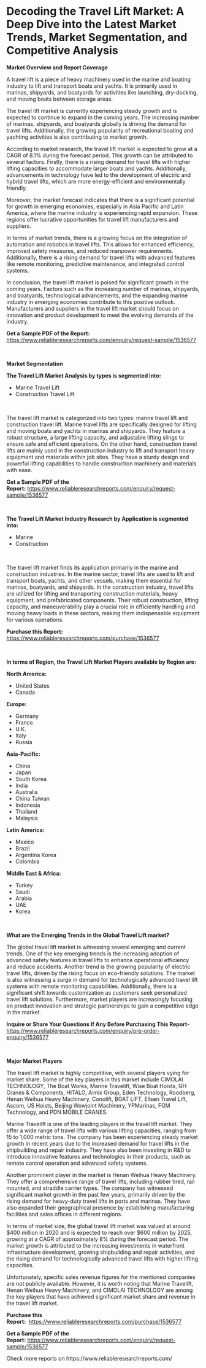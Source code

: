 <p><h1>Decoding the Travel Lift Market: A Deep Dive into the Latest Market Trends, Market Segmentation, and Competitive Analysis</h1></p><p><strong>Market Overview and Report Coverage</strong></p>
<p><p>A travel lift is a piece of heavy machinery used in the marine and boating industry to lift and transport boats and yachts. It is primarily used in marinas, shipyards, and boatyards for activities like launching, dry-docking, and moving boats between storage areas.</p><p>The travel lift market is currently experiencing steady growth and is expected to continue to expand in the coming years. The increasing number of marinas, shipyards, and boatyards globally is driving the demand for travel lifts. Additionally, the growing popularity of recreational boating and yachting activities is also contributing to market growth.</p><p>According to market research, the travel lift market is expected to grow at a CAGR of 8.1% during the forecast period. This growth can be attributed to several factors. Firstly, there is a rising demand for travel lifts with higher lifting capacities to accommodate larger boats and yachts. Additionally, advancements in technology have led to the development of electric and hybrid travel lifts, which are more energy-efficient and environmentally friendly.</p><p>Moreover, the market forecast indicates that there is a significant potential for growth in emerging economies, especially in Asia Pacific and Latin America, where the marine industry is experiencing rapid expansion. These regions offer lucrative opportunities for travel lift manufacturers and suppliers.</p><p>In terms of market trends, there is a growing focus on the integration of automation and robotics in travel lifts. This allows for enhanced efficiency, improved safety measures, and reduced manpower requirements. Additionally, there is a rising demand for travel lifts with advanced features like remote monitoring, predictive maintenance, and integrated control systems.</p><p>In conclusion, the travel lift market is poised for significant growth in the coming years. Factors such as the increasing number of marinas, shipyards, and boatyards, technological advancements, and the expanding marine industry in emerging economies contribute to this positive outlook. Manufacturers and suppliers in the travel lift market should focus on innovation and product development to meet the evolving demands of the industry.</p></p>
<p><strong>Get a Sample PDF of the Report:</strong> <a href="https://www.reliableresearchreports.com/enquiry/request-sample/1536577">https://www.reliableresearchreports.com/enquiry/request-sample/1536577</a></p>
<p>&nbsp;</p>
<p><strong>Market Segmentation</strong></p>
<p><strong>The Travel Lift Market Analysis by types is segmented into:</strong></p>
<p><ul><li>Marine Travel Lift</li><li>Construction Travel Lift</li></ul></p>
<p>&nbsp;</p>
<p><p>The travel lift market is categorized into two types: marine travel lift and construction travel lift. Marine travel lifts are specifically designed for lifting and moving boats and yachts in marinas and shipyards. They feature a robust structure, a large lifting capacity, and adjustable lifting slings to ensure safe and efficient operations. On the other hand, construction travel lifts are mainly used in the construction industry to lift and transport heavy equipment and materials within job sites. They have a sturdy design and powerful lifting capabilities to handle construction machinery and materials with ease.</p></p>
<p><strong>Get a Sample PDF of the Report:</strong>&nbsp;<a href="https://www.reliableresearchreports.com/enquiry/request-sample/1536577">https://www.reliableresearchreports.com/enquiry/request-sample/1536577</a></p>
<p>&nbsp;</p>
<p><strong>The Travel Lift Market Industry Research by Application is segmented into:</strong></p>
<p><ul><li>Marine</li><li>Construction</li></ul></p>
<p>&nbsp;</p>
<p><p>The travel lift market finds its application primarily in the marine and construction industries. In the marine sector, travel lifts are used to lift and transport boats, yachts, and other vessels, making them essential for marinas, boatyards, and shipyards. In the construction industry, travel lifts are utilized for lifting and transporting construction materials, heavy equipment, and prefabricated components. Their robust construction, lifting capacity, and maneuverability play a crucial role in efficiently handling and moving heavy loads in these sectors, making them indispensable equipment for various operations.</p></p>
<p><strong>Purchase this Report:</strong>&nbsp; <a href="https://www.reliableresearchreports.com/purchase/1536577">https://www.reliableresearchreports.com/purchase/1536577</a></p>
<p>&nbsp;</p>
<p><strong>In terms of Region, the Travel Lift Market Players available by Region are:</strong></p>
<p>
    <p> <strong> North America: </strong>
        <ul>
            <li>United States</li>
            <li>Canada</li>
        </ul>
        </p> 
    <p> <strong> Europe: </strong>
        <ul>
            <li>Germany</li>
            <li>France</li>
            <li>U.K.</li>
            <li>Italy</li>
            <li>Russia</li>
        </ul>
        </p> 
    <p> <strong> Asia-Pacific: </strong>
        <ul>
            <li>China</li>
            <li>Japan</li>
            <li>South Korea</li>
            <li>India</li>
            <li>Australia</li>
            <li>China Taiwan</li>
            <li>Indonesia</li>
            <li>Thailand</li>
            <li>Malaysia</li>
        </ul>
        </p> 
    <p> <strong> Latin America: </strong>
        <ul>
            <li>Mexico</li>
            <li>Brazil</li>
            <li>Argentina Korea</li>
            <li>Colombia</li>
        </ul>
        </p> 
    <p> <strong> Middle East & Africa: </strong>
        <ul>
            <li>Turkey</li>
            <li>Saudi</li>
            <li>Arabia</li>
            <li>UAE</li>
            <li>Korea</li>
        </ul>
    </p>
    </p>
<p>&nbsp;</p>
<p><strong>What are the Emerging Trends in the Global Travel Lift market?</strong></p>
<p><p>The global travel lift market is witnessing several emerging and current trends. One of the key emerging trends is the increasing adoption of advanced safety features in travel lifts to enhance operational efficiency and reduce accidents. Another trend is the growing popularity of electric travel lifts, driven by the rising focus on eco-friendly solutions. The market is also witnessing a surge in demand for technologically advanced travel lift systems with remote monitoring capabilities. Additionally, there is a significant shift towards customization as customers seek personalized travel lift solutions. Furthermore, market players are increasingly focusing on product innovation and strategic partnerships to gain a competitive edge in the market.</p></p>
<p><strong>Inquire or Share Your Questions If Any Before Purchasing This Report</strong>- <a href="https://www.reliableresearchreports.com/enquiry/pre-order-enquiry/1536577">https://www.reliableresearchreports.com/enquiry/pre-order-enquiry/1536577</a></p>
<p>&nbsp;</p>
<p><strong>Major Market Players</strong></p>
<p><p>The travel lift market is highly competitive, with several players vying for market share. Some of the key players in this market include CIMOLAI TECHNOLOGY, The Boat Works, Marine Travelift, Wise Boat Hoists, GH Cranes & Components, HITALO, Aimix Group, Eden Technology, Roodberg, Henan Weihua Heavy Machinery, Conolift, BOAT LIFT, Ellsen Travel Lift, Ascom, US Hoists, Beijing Wowjoint Machinery, YPMarinas, FGM Technology, and PDN MOBILE CRANES.</p><p>Marine Travelift is one of the leading players in the travel lift market. They offer a wide range of travel lifts with various lifting capacities, ranging from 15 to 1,000 metric tons. The company has been experiencing steady market growth in recent years due to the increased demand for travel lifts in the shipbuilding and repair industry. They have also been investing in R&D to introduce innovative features and technologies in their products, such as remote control operation and advanced safety systems.</p><p>Another prominent player in the market is Henan Weihua Heavy Machinery. They offer a comprehensive range of travel lifts, including rubber tired, rail mounted, and straddle carrier types. The company has witnessed significant market growth in the past few years, primarily driven by the rising demand for heavy-duty travel lifts in ports and marinas. They have also expanded their geographical presence by establishing manufacturing facilities and sales offices in different regions.</p><p>In terms of market size, the global travel lift market was valued at around $400 million in 2020 and is expected to reach over $600 million by 2025, growing at a CAGR of approximately 8% during the forecast period. The market growth is attributed to the increasing investments in waterfront infrastructure development, growing shipbuilding and repair activities, and the rising demand for technologically advanced travel lifts with higher lifting capacities.</p><p>Unfortunately, specific sales revenue figures for the mentioned companies are not publicly available. However, it is worth noting that Marine Travelift, Henan Weihua Heavy Machinery, and CIMOLAI TECHNOLOGY are among the key players that have achieved significant market share and revenue in the travel lift market.</p></p>
<p><strong>Purchase this Report:</strong>&nbsp;&nbsp;<a href="https://www.reliableresearchreports.com/purchase/1536577">https://www.reliableresearchreports.com/purchase/1536577</a></p>
<p></p>
<p><strong>Get a Sample PDF of the Report:</strong>&nbsp;<a href="https://www.reliableresearchreports.com/enquiry/request-sample/1536577">https://www.reliableresearchreports.com/enquiry/request-sample/1536577</a></p>
<p>Check more reports on https://www.reliableresearchreports.com/</p>
